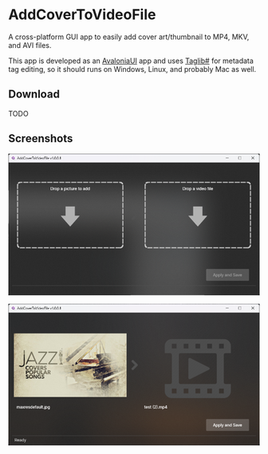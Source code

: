 # AddCoverToVideoFile
A cross-platform GUI app to easily add cover art/thumbnail to MP4, MKV, and AVI files.  

This app is developed as an [AvaloniaUI](https://github.com/AvaloniaUI/Avalonia) app and uses [Taglib#](https://github.com/mono/taglib-sharp) for metadata tag editing, so it should runs on Windows, Linux, and probably Mac as well.  

## Download
TODO

## Screenshots

![AddCoverToVideoFile](https://github.com/torum/AddCoverToVideoFile/blob/main/files/screenshots/screenshots1.png?raw=true)

![AddCoverToVideoFile](https://github.com/torum/AddCoverToVideoFile/blob/main/files/screenshots/screenshots2.png?raw=true)
